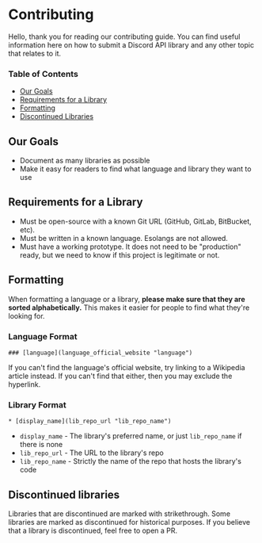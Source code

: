 # Contributing

Hello, thank you for reading our contributing guide. You can find useful
information here on how to submit a Discord API library and any other topic
that relates to it.

### Table of Contents

- [Our Goals](#our-goals)
- [Requirements for a Library](#requirements-for-a-library)
- [Formatting](#formatting)
- [Discontinued Libraries](#discontinued-libraries)

## Our Goals

- Document as many libraries as possible
- Make it easy for readers to find what language and library they want to use

## Requirements for a Library

- Must be open-source with a known Git URL (GitHub, GitLab, BitBucket, etc).
- Must be written in a known language. Esolangs are not allowed.
- Must have a working prototype. It does not need to be "production" ready, but we need to know if this project is legitimate or not.

## Formatting

When formatting a language or a library, **please make sure that they are sorted alphabetically.** This makes it easier for people to find what they're looking for.

### Language Format

```
### [language](language_official_website "language")
```
If you can't find the language's official website, try linking to a Wikipedia article instead. If you can't find that either, then you may exclude the hyperlink.

### Library Format

```
* [display_name](lib_repo_url "lib_repo_name")
```

- `display_name` - The library's preferred name, or just `lib_repo_name` if there is none
- `lib_repo_url` - The URL to the library's repo
- `lib_repo_name` - Strictly the name of the repo that hosts the library's code

## Discontinued libraries

Libraries that are discontinued are marked with strikethrough. Some libraries are marked as discontinued for historical purposes. If you believe that a library is discontinued, feel free to open a PR.
